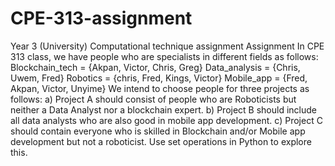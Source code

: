 # CPE-313-assignment
Year 3 (University) Computational technique  assignment
Assignment
In CPE 313 class, we have people who are specialists in different fields as follows:
Blockchain_tech = {Akpan, Victor, Chris, Greg}
Data_analysis = {Chris, Uwem, Fred}
Robotics = {chris, Fred, Kings, Victor}
Mobile_app = {Fred, Akpan, Victor, Unyime}
We intend to choose people for three projects as follows:
a)	Project A should consist of people who are Roboticists but neither a Data Analyst nor a blockchain expert.
b)	Project B should include all data analysts who are also good in mobile app development.
c)	Project C should contain everyone who is skilled in Blockchain and/or Mobile app development but not a roboticist.
Use set operations in Python to explore this.
